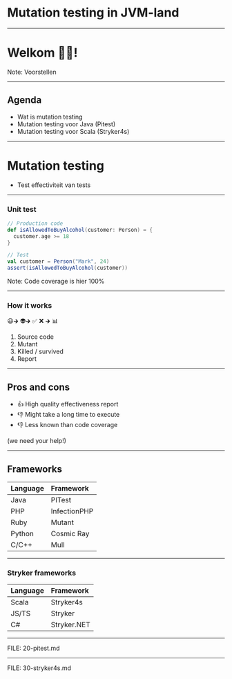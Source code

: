 <!-- .slide: data-background="/img/title.png" data-background-size="contain" data-background-color="#e84b3c" -->

# Mutation testing in JVM-land

----

# Welkom 🙋‍♂️!

Note: Voorstellen

----

## Agenda

- Wat is mutation testing
- Mutation testing voor Java (Pitest)
- Mutation testing voor Scala (Stryker4s)

---

# Mutation testing

- Test effectiviteit van tests

----

### Unit test

```scala
// Production code
def isAllowedToBuyAlcohol(customer: Person) = {
  customer.age >= 18
}
```

```scala
// Test
val customer = Person("Mark", 24)
assert(isAllowedToBuyAlcohol(customer))
```

Note: Code coverage is hier 100%

----

### How it works

<span class="logo">😃</span><span class="logo-arrow">🡲</span> <!-- .element class="fragment" data-fragment-index="1" --> 
<span class="logo fragment" data-fragment-index="1">👽</span><span class="logo-arrow">🡲</span> <!-- .element class="fragment" data-fragment-index="2" -->
<span class="logo fragment" data-fragment-index="2">✅</span>
<span class="logo fragment" data-fragment-index="2">❌</span>
<span class="logo-arrow">🡲</span> <!-- .element class="fragment" data-fragment-index="3" -->
<span class="fragment logo" data-fragment-index="3">📊</span>

1. Source code
1. <!-- .element class="fragment" data-fragment-index="1" -->Mutant
1. <!-- .element class="fragment" data-fragment-index="2" -->Killed / survived
1. <!-- .element class="fragment" data-fragment-index="3" -->Report

----

## Pros and cons

* 👍 High quality effectiveness report
* 👎 Might take a long time to execute
* 👎 <!-- .element class="fragment" data-fragment-index="1" --> Less known than code coverage

<!-- .element class="no-list"  -->

(we need your help!)

<!-- .element class="fragment" data-fragment-index="1" -->

----

## Frameworks

 Language            | Framework   
 ------------------|:-------
 Java    | PITest   
 PHP | InfectionPHP   
 Ruby | Mutant   
 Python | Cosmic Ray   
 C/C++ | Mull   

----

### Stryker frameworks

 Language            | Framework   
 ------------------|:-------
 Scala | Stryker4s   
 JS/TS   | Stryker   
 C# | Stryker.NET   

---

FILE: 20-pitest.md

---

FILE: 30-stryker4s.md
